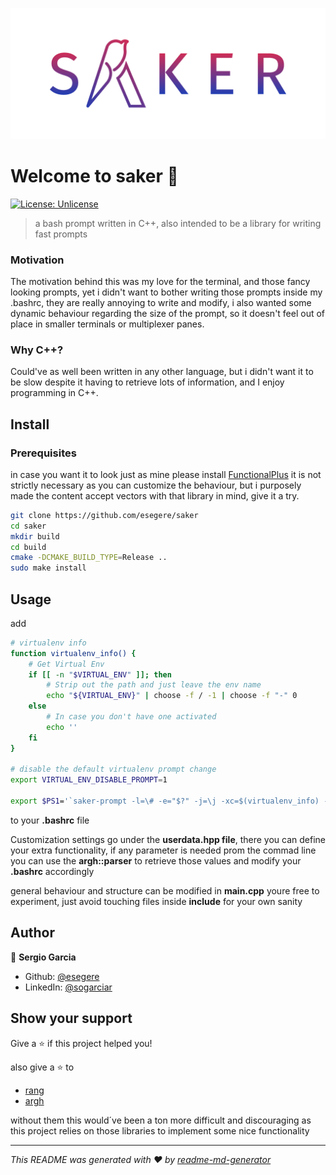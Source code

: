![SAKER_1](SAKER.png)

# Welcome to saker 👋
[![License: Unlicense](https://img.shields.io/badge/License-Unlicense-yellow.svg)](#)

> a bash prompt written in C++, also intended to be a library for writing fast prompts

### Motivation

The motivation behind this was my love for the terminal, and those fancy looking prompts, yet i didn't want to bother writing those prompts inside my
.bashrc, they are really annoying to write and modify, i also wanted some dynamic behaviour regarding the size of the prompt, so it doesn't feel out of
place in smaller terminals or multiplexer panes.

### Why C++?

Could've as well been written in any other language, but i didn't want it to be slow despite it having to retrieve lots of information, and I enjoy
programming in C++.


## Install

### Prerequisites

in case you want it to look just as mine please install [FunctionalPlus](https://github.com/Dobiasd/FunctionalPlus)
it is not strictly necessary as you can customize the behaviour, but i purposely made the content accept vectors with that library in mind, give it a try.

```sh
git clone https://github.com/esegere/saker 
cd saker 
mkdir build 
cd build  
cmake -DCMAKE_BUILD_TYPE=Release .. 
sudo make install
```

## Usage

add
```sh
# virtualenv info
function virtualenv_info() {
    # Get Virtual Env
    if [[ -n "$VIRTUAL_ENV" ]]; then
        # Strip out the path and just leave the env name
        echo "${VIRTUAL_ENV}" | choose -f / -1 | choose -f "-" 0 
    else
        # In case you don't have one activated
        echo ''
    fi
}

# disable the default virtualenv prompt change
export VIRTUAL_ENV_DISABLE_PROMPT=1

export $PS1='`saker-prompt -l=\# -e="$?" -j=\j -xc=$(virtualenv_info) -xi=""``'
```
to your **.bashrc** file

Customization settings go under the **userdata.hpp file**, there you can define your extra functionality, if any parameter is needed prom the commad
line you can use the **argh::parser**  to retrieve those values and modify your **.bashrc** accordingly

general behaviour and structure can be modified in **main.cpp** youre free to experiment, just avoid touching files inside **include** for your own sanity

## Author

👤 **Sergio Garcia**

* Github: [@esegere](https://github.com/esegere)
* LinkedIn: [@sogarciar](https://linkedin.com/in/sogarciar)

## Show your support

Give a ⭐️ if this project helped you!

also give a ⭐️ to
-  [rang](https://github.com/agauniyal/rang)
-  [argh](https://github.com/adishavit/argh)

without them this would´ve been a ton more difficult and discouraging as this project relies on those libraries to implement some nice functionality

***
_This README was generated with ❤️ by [readme-md-generator](https://github.com/kefranabg/readme-md-generator)_

